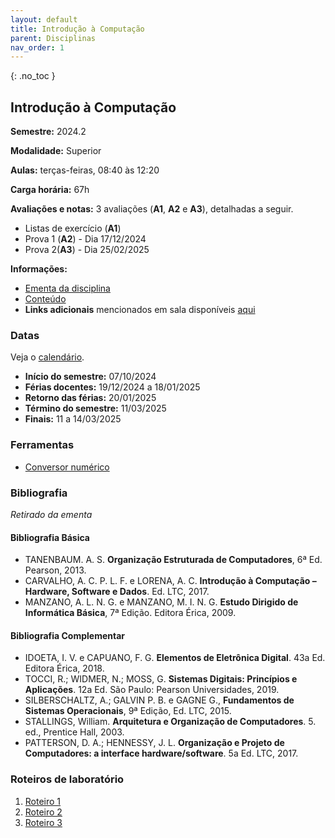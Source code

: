 ```yaml
---
layout: default
title: Introdução à Computação
parent: Disciplinas
nav_order: 1
---
```


{: .no_toc }

## Introdução à Computação

**Semestre:** 2024.2

**Modalidade:** Superior

**Aulas:** terças-feiras, 08:40 às 12:20

**Carga horária:** 67h

**Avaliações e notas:** 3 avaliações (**A1**, **A2** e **A3**), detalhadas a seguir.

- Listas de exercício (**A1**)
- Prova 1 (**A2**) - Dia 17/12/2024
- Prova 2(**A3**) - Dia 25/02/2025

**Informações:**

- [Ementa da disciplina](https://estudante.ifpb.edu.br/media/cursos/346/disciplina/IC.pdf)
- [Conteúdo](/content/ic/conteudo.html)
- **Links adicionais** mencionados em sala disponíveis [aqui](/content/ic/links.html)

### Datas

Veja o [calendário](/content/ic/calendario.html).

- **Início do semestre:** 07/10/2024
- **Férias docentes:** 19/12/2024 a 18/01/2025
- **Retorno das férias:** 20/01/2025
- **Término do semestre:** 11/03/2025
- **Finais:** 11 a 14/03/2025

### Ferramentas

- [Conversor numérico](https://numerical-converter.vercel.app)

### Bibliografia

_Retirado da ementa_

#### Bibliografia Básica

- TANENBAUM. A. S. **Organização Estruturada de Computadores**, 6ª Ed. Pearson, 2013.
- CARVALHO, A. C. P. L. F. e LORENA, A. C. **Introdução à Computação – Hardware, Software e Dados**. Ed. LTC, 2017.
- MANZANO, A. L. N. G. e MANZANO, M. I. N. G. **Estudo Dirigido de Informática Básica**, 7ª Edição. Editora Érica, 2009.

#### Bibliografia Complementar

- IDOETA, I. V. e CAPUANO, F. G. **Elementos de Eletrônica Digital**. 43a Ed. Editora Érica, 2018.
- TOCCI, R.; WIDMER, N.; MOSS, G. **Sistemas Digitais: Princípios e Aplicações**. 12a Ed. São Paulo: Pearson Universidades, 2019.
- SILBERSCHALTZ, A.; GALVIN P. B. e GAGNE G., **Fundamentos de Sistemas Operacionais**, 9ª Edição, Ed. LTC, 2015.
- STALLINGS, William. **Arquitetura e Organização de Computadores**. 5. ed., Prentice Hall, 2003.
- PATTERSON, D. A.; HENNESSY, J. L. **Organização e Projeto de Computadores: a interface hardware/software**. 5a Ed. LTC, 2017.

### Roteiros de laboratório

1. [Roteiro 1](/content/ic/roteiro-1.html)
1. [Roteiro 2](/content/ic/roteiro-2.html)
1. [Roteiro 3](/content/ic/roteiro-3.html)
